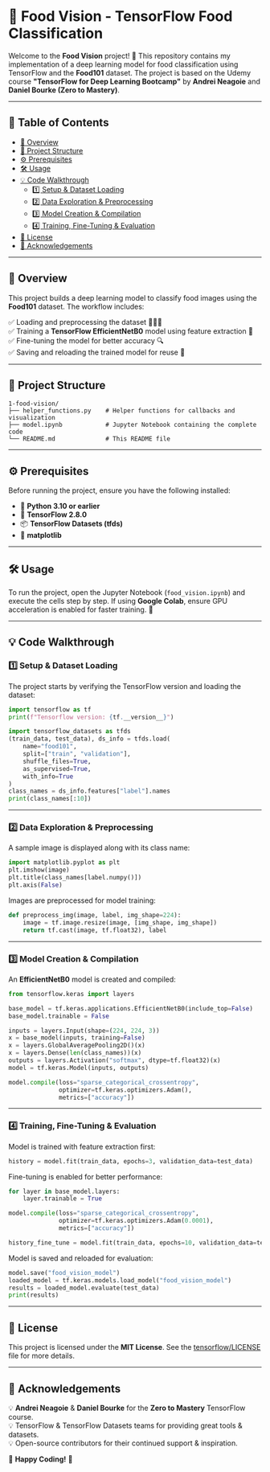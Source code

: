 # 🍔 Food Vision - TensorFlow Food Classification

Welcome to the **Food Vision** project! 🚀 This repository contains my implementation of a deep learning model for food classification using TensorFlow and the **Food101** dataset. The project is based on the Udemy course **"TensorFlow for Deep Learning Bootcamp"** by **Andrei Neagoie** and **Daniel Bourke (Zero to Mastery)**.

---

## 📜 Table of Contents

- [📌 Overview](#-overview)
- [📂 Project Structure](#-project-structure)
- [⚙️ Prerequisites](#️-prerequisites)
- [🛠️ Usage](#%EF%B8%8F-usage)
- [💡 Code Walkthrough](#-code-walkthrough)
  - [1️⃣ Setup & Dataset Loading](#1%EF%B8%8F-setup--dataset-loading)
  - [2️⃣ Data Exploration & Preprocessing](#2%EF%B8%8F-data-exploration--preprocessing)
  - [3️⃣ Model Creation & Compilation](#3%EF%B8%8F-model-creation--compilation)
  - [4️⃣ Training, Fine-Tuning & Evaluation](#4%EF%B8%8F-training-fine-tuning--evaluation)
- [📜 License](#-license)
- [🙏 Acknowledgements](#-acknowledgements)

---

## 📌 Overview

This project builds a deep learning model to classify food images using the **Food101** dataset. The workflow includes:

✅ Loading and preprocessing the dataset 🍕🍔🥗  
✅ Training a **TensorFlow EfficientNetB0** model using feature extraction 🎯  
✅ Fine-tuning the model for better accuracy 🔍  
✅ Saving and reloading the trained model for reuse 💾  

---

## 📂 Project Structure

```
1-food-vision/
├── helper_functions.py    # Helper functions for callbacks and visualization
├── model.ipynb            # Jupyter Notebook containing the complete code
└── README.md              # This README file
```

---

## ⚙️ Prerequisites

Before running the project, ensure you have the following installed:

- 🐍 **Python 3.10 or earlier**
- 🤖 **TensorFlow 2.8.0**
- 📦 **TensorFlow Datasets (tfds)**
- 📌 **matplotlib**

---

## 🛠️ Usage

To run the project, open the Jupyter Notebook (`food_vision.ipynb`) and execute the cells step by step. If using **Google Colab**, ensure GPU acceleration is enabled for faster training. 🚀

---

## 💡 Code Walkthrough

### 1️⃣ Setup & Dataset Loading

The project starts by verifying the TensorFlow version and loading the dataset:

```python
import tensorflow as tf
print(f"Tensorflow version: {tf.__version__}")

import tensorflow_datasets as tfds
(train_data, test_data), ds_info = tfds.load(
    name="food101",
    split=["train", "validation"],
    shuffle_files=True,
    as_supervised=True,
    with_info=True
)
class_names = ds_info.features["label"].names
print(class_names[:10])
```

---

### 2️⃣ Data Exploration & Preprocessing

A sample image is displayed along with its class name:

```python
import matplotlib.pyplot as plt
plt.imshow(image)
plt.title(class_names[label.numpy()])
plt.axis(False)
```

Images are preprocessed for model training:

```python
def preprocess_img(image, label, img_shape=224):
    image = tf.image.resize(image, [img_shape, img_shape])
    return tf.cast(image, tf.float32), label
```

---

### 3️⃣ Model Creation & Compilation

An **EfficientNetB0** model is created and compiled:

```python
from tensorflow.keras import layers

base_model = tf.keras.applications.EfficientNetB0(include_top=False)
base_model.trainable = False

inputs = layers.Input(shape=(224, 224, 3))
x = base_model(inputs, training=False)
x = layers.GlobalAveragePooling2D()(x)
x = layers.Dense(len(class_names))(x)
outputs = layers.Activation("softmax", dtype=tf.float32)(x)
model = tf.keras.Model(inputs, outputs)

model.compile(loss="sparse_categorical_crossentropy",
              optimizer=tf.keras.optimizers.Adam(),
              metrics=["accuracy"])
```

---

### 4️⃣ Training, Fine-Tuning & Evaluation

Model is trained with feature extraction first:

```python
history = model.fit(train_data, epochs=3, validation_data=test_data)
```

Fine-tuning is enabled for better performance:

```python
for layer in base_model.layers:
    layer.trainable = True

model.compile(loss="sparse_categorical_crossentropy",
              optimizer=tf.keras.optimizers.Adam(0.0001),
              metrics=["accuracy"])

history_fine_tune = model.fit(train_data, epochs=10, validation_data=test_data)
```

Model is saved and reloaded for evaluation:

```python
model.save("food_vision_model")
loaded_model = tf.keras.models.load_model("food_vision_model")
results = loaded_model.evaluate(test_data)
print(results)
```

---

## 📜 License

This project is licensed under the **MIT License**. See the [tensorflow/LICENSE](LICENSE) file for more details.

---

## 🙏 Acknowledgements

💡 **Andrei Neagoie** & **Daniel Bourke** for the **Zero to Mastery** TensorFlow course.  
💡 TensorFlow & TensorFlow Datasets teams for providing great tools & datasets.  
💡 Open-source contributors for their continued support & inspiration.  

🌟 **Happy Coding!** 🚀

